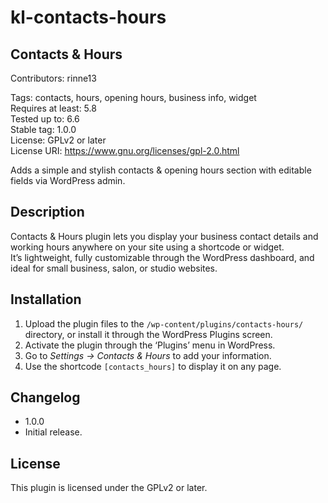 # kl-contacts-hours

## Contacts & Hours 

Contributors: rinne13

Tags: contacts, hours, opening hours, business info, widget  
Requires at least: 5.8  
Tested up to: 6.6  
Stable tag: 1.0.0  
License: GPLv2 or later  
License URI: https://www.gnu.org/licenses/gpl-2.0.html  

Adds a simple and stylish contacts & opening hours section with editable fields via WordPress admin.

## Description 

Contacts & Hours plugin lets you display your business contact details and working hours anywhere on your site using a shortcode or widget.  
It’s lightweight, fully customizable through the WordPress dashboard, and ideal for small business, salon, or studio websites.

## Installation 

1. Upload the plugin files to the `/wp-content/plugins/contacts-hours/` directory, or install it through the WordPress Plugins screen.  
2. Activate the plugin through the ‘Plugins’ menu in WordPress.  
3. Go to *Settings → Contacts & Hours* to add your information.  
4. Use the shortcode `[contacts_hours]` to display it on any page.

## Changelog 
* 1.0.0 
* Initial release.

## License 
This plugin is licensed under the GPLv2 or later.
